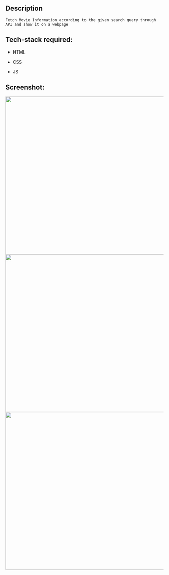 ## Description
``Fetch Movie Information according to the given search query through API and show it on a webpage``

## Tech-stack required:
* HTML

* CSS

* JS

## Screenshot:

<img src="https://github.com/Pradhuman-singh5/Hacking-Scripts/blob/903a481c0a7c553cb6a7b93fe9dca79b084d6f79/Javascript/Movie%20Info/Screenshot/Screenshot%202021-06-22%20095906.jpg" width="900" height="500">
<img src="https://github.com/Pradhuman-singh5/Hacking-Scripts/blob/903a481c0a7c553cb6a7b93fe9dca79b084d6f79/Javascript/Movie%20Info/Screenshot/Screenshot%202021-06-22%20100249.jpg" width="900" height="500">
<img src="https://github.com/Pradhuman-singh5/Hacking-Scripts/blob/903a481c0a7c553cb6a7b93fe9dca79b084d6f79/Javascript/Movie%20Info/Screenshot/Screenshot%202021-06-22%20100509.jpg" width="900" height="500">
